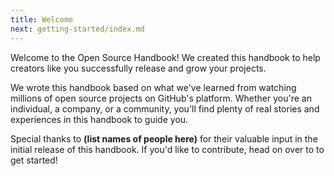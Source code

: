 ```yaml
---
title: Welcome
next: getting-started/index.md
---
```


Welcome to the Open Source Handbook! We created this handbook to help creators like you successfully release and grow your projects.

We wrote this handbook based on what we've learned from watching millions of open source projects on GitHub's platform. Whether you're an individual, a company, or a community, you'll find plenty of real stories and experiences in this handbook to guide you.

Special thanks to **(list names of people here)** for their valuable input in the initial release of this handbook. If you'd like to contribute, head on over to to get started!
